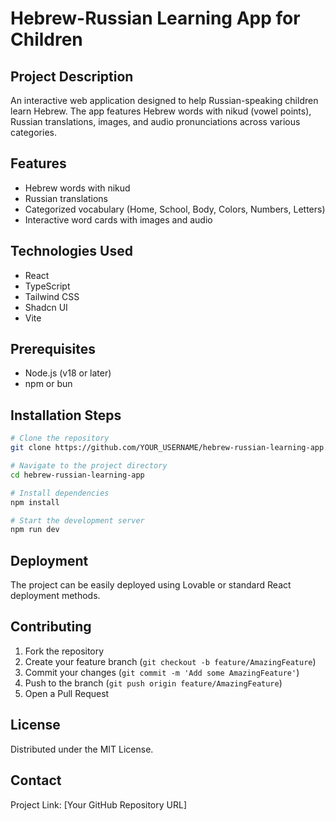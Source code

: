 
# Hebrew-Russian Learning App for Children

## Project Description
An interactive web application designed to help Russian-speaking children learn Hebrew. The app features Hebrew words with nikud (vowel points), Russian translations, images, and audio pronunciations across various categories.

## Features
- Hebrew words with nikud
- Russian translations
- Categorized vocabulary (Home, School, Body, Colors, Numbers, Letters)
- Interactive word cards with images and audio

## Technologies Used
- React
- TypeScript
- Tailwind CSS
- Shadcn UI
- Vite

## Prerequisites
- Node.js (v18 or later)
- npm or bun

## Installation Steps

```bash
# Clone the repository
git clone https://github.com/YOUR_USERNAME/hebrew-russian-learning-app.git

# Navigate to the project directory
cd hebrew-russian-learning-app

# Install dependencies
npm install

# Start the development server
npm run dev
```

## Deployment
The project can be easily deployed using Lovable or standard React deployment methods.

## Contributing
1. Fork the repository
2. Create your feature branch (`git checkout -b feature/AmazingFeature`)
3. Commit your changes (`git commit -m 'Add some AmazingFeature'`)
4. Push to the branch (`git push origin feature/AmazingFeature`)
5. Open a Pull Request

## License
Distributed under the MIT License.

## Contact
Project Link: [Your GitHub Repository URL]
```
